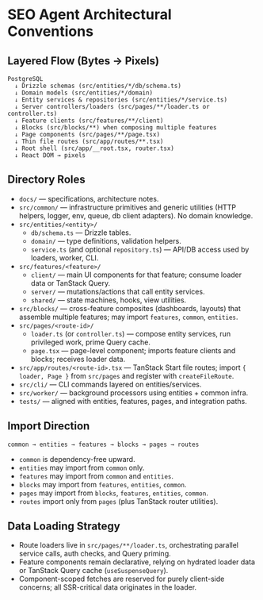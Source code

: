 # SEO Agent Architectural Conventions

## Layered Flow (Bytes → Pixels)
```
PostgreSQL
  ↓ Drizzle schemas (src/entities/*/db/schema.ts)
  ↓ Domain models (src/entities/*/domain)
  ↓ Entity services & repositories (src/entities/*/service.ts)
  ↓ Server controllers/loaders (src/pages/**/loader.ts or controller.ts)
  ↓ Feature clients (src/features/**/client)
  ↓ Blocks (src/blocks/**) when composing multiple features
  ↓ Page components (src/pages/**/page.tsx)
  ↓ Thin file routes (src/app/routes/**.tsx)
  ↓ Root shell (src/app/__root.tsx, router.tsx)
  ↓ React DOM → pixels
```

## Directory Roles
- `docs/` — specifications, architecture notes.
- `src/common/` — infrastructure primitives and generic utilities (HTTP helpers, logger, env, queue, db client adapters). No domain knowledge.
- `src/entities/<entity>/`
  - `db/schema.ts` — Drizzle tables.
  - `domain/` — type definitions, validation helpers.
  - `service.ts` (and optional `repository.ts`) — API/DB access used by loaders, worker, CLI.
- `src/features/<feature>/`
  - `client/` — main UI components for that feature; consume loader data or TanStack Query.
  - `server/` — mutations/actions that call entity services.
  - `shared/` — state machines, hooks, view utilities.
- `src/blocks/` — cross-feature composites (dashboards, layouts) that assemble multiple features; may import `features`, `common`, `entities`.
- `src/pages/<route-id>/`
  - `loader.ts` (or `controller.ts`) — compose entity services, run privileged work, prime Query cache.
  - `page.tsx` — page-level component; imports feature clients and blocks; receives loader data.
- `src/app/routes/<route-id>.tsx` — TanStack Start file routes; import `{ loader, Page }` from `src/pages` and register with `createFileRoute`.
- `src/cli/` — CLI commands layered on entities/services.
- `src/worker/` — background processors using entities + common infra.
- `tests/` — aligned with entities, features, pages, and integration paths.

## Import Direction
`common → entities → features → blocks → pages → routes`

- `common` is dependency-free upward.
- `entities` may import from `common` only.
- `features` may import from `common` and `entities`.
- `blocks` may import from `features`, `entities`, `common`.
- `pages` may import from `blocks`, `features`, `entities`, `common`.
- `routes` import only from `pages` (plus TanStack router utilities).

## Data Loading Strategy
- Route loaders live in `src/pages/**/loader.ts`, orchestrating parallel service calls, auth checks, and Query priming.
- Feature components remain declarative, relying on hydrated loader data or TanStack Query cache (`useSuspenseQuery`).
- Component-scoped fetches are reserved for purely client-side concerns; all SSR-critical data originates in the loader.

